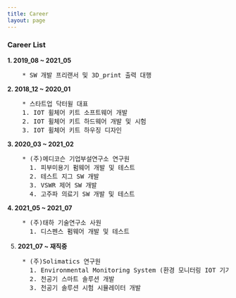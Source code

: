 ```yaml
---
title: Career
layout: page
---
```


### Career List

**1. 2019_08 ~ 2021_05** 
<pre>
    * SW 개발 프리랜서 및 3D_print 출력 대행
</pre>

**2. 2018_12 ~ 2020_01**
<pre>
    * 스타트업 닥터윌 대표 
    1. IOT 휠체어 키트 소프트웨어 개발
    2. IOT 휠체어 키트 하드웨어 개발 및 시험 
    3. IOT 휠체어 키트 하우징 디자인
</pre>

**3. 2020_03 ~ 2021_02**
<pre>
    * (주)메디코슨 기업부설연구소 연구원
      1. 피부미용기 펌웨어 개발 및 테스트
      2. 테스트 지그 SW 개발
      3. VSWR 제어 SW 개발
      4. 고주파 의료기 SW 개발 및 테스트
</pre>

**4. 2021_05 ~ 2021_07** 
<pre>
    * (주)태하 기술연구소 사원
      1. 디스펜스 펌웨어 개발 및 테스트
</pre>

5. **2021_07 ~ 재직중** 
<pre>
    * (주)Solimatics 연구원
      1. Environmental Monitoring System (환경 모니터링 IOT 기기 개발)
      2. 천공기 스마트 솔루션 개발 
      3. 천공기 솔루션 시험 시뮬레이터 개발
</pre>      